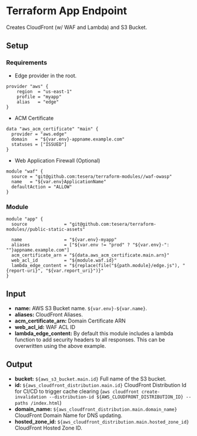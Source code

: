 # Terraform App Endpoint
Creates CloudFront (w/ WAF and Lambda) and S3 Bucket.

## Setup
### Requirements

- Edge provider in the root.

```hcl-terraform
provider "aws" {
    region  = "us-east-1"
    profile = "myapp"
    alias   = "edge"
}

```

-  ACM Certificate

```hcl-terraform
data "aws_acm_certificate" "main" {
  provider = "aws.edge"
  domain   = "${var.env}-appname.example.com"
  statuses = ["ISSUED"]
}
```

- Web Application Firewall (Optional)

```hcl-terraform
module "waf" {
  source = "git@github.com:tesera/terraform-modules//waf-owasp"
  name   = "${var.env}ApplicationName"
  defaultAction = "ALLOW"
}
```

### Module
```hcl-terraform
module "app" {
  source              = "git@github.com:tesera/terraform-modules//public-static-assets"

  name                = "${var.env}-myapp"
  aliases             = ["${var.env != "prod" ? "${var.env}-": ""}appname.example.com"]
  acm_certificate_arn = "${data.aws_acm_certificate.main.arn}"
  web_acl_id          = "${module.waf.id}"
  lambda_edge_content = "${replace(file("${path.module}/edge.js"), "{report-uri}", "${var.report_uri}")}"
}
```

## Input
- **name:** AWS S3 Bucket name. `${var.env}-${var.name}`.
- **aliases:** CloudFront Aliases.
- **acm_certificate_arn:** Domain Certificate ARN
- **web_acl_id:** WAF ACL ID
- **lambda_edge_content:** By default this module includes a lambda function to add security headers to all responses. This can be overwritten using the above example.

## Output
- **bucket:** `${aws_s3_bucket.main.id}` Full name of the S3 bucket.
- **id:** `${aws_cloudfront_distribution.main.id}` CloudFront Distribution Id for CI/CD to trigger cache clearing (`aws cloudfront create-invalidation --distribution-id ${AWS_CLOUDFRONT_DISTRIBUTION_ID} --paths /index.html`)
- **domain_name:** `${aws_cloudfront_distribution.main.domain_name}` CloudFront Domain Name for DNS updating.
- **hosted_zone_id:** `${aws_cloudfront_distribution.main.hosted_zone_id}` CloudFront Hosted Zone ID.


